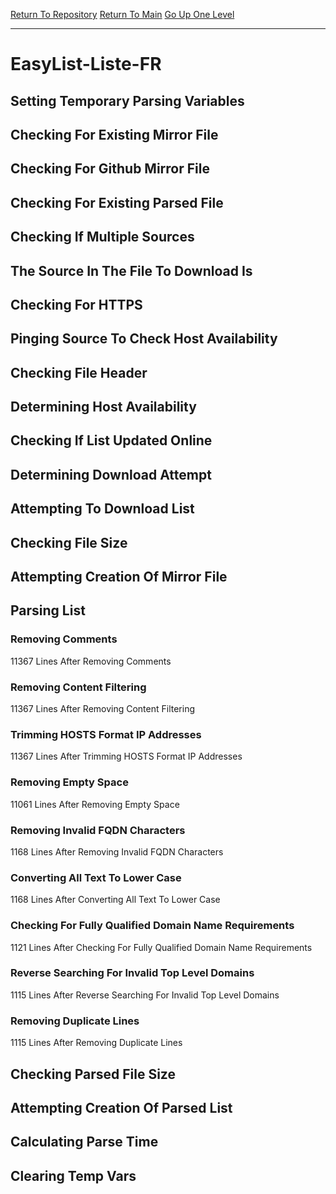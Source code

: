 [Return To Repository](https://github.com/deathbybandaid/piholeparser/)
[Return To Main](https://github.com/deathbybandaid/piholeparser/blob/master/RecentRunLogs/Mainlog.md)
[Go Up One Level](https://github.com/deathbybandaid/piholeparser/blob/master/RecentRunLogs/TopLevelScripts/30-Processing-Blacklists.md)
____________________________________
# EasyList-Liste-FR
## Setting Temporary Parsing Variables
## Checking For Existing Mirror File
## Checking For Github Mirror File
## Checking For Existing Parsed File
## Checking If Multiple Sources
## The Source In The File To Download Is
## Checking For HTTPS
## Pinging Source To Check Host Availability
## Checking File Header
## Determining Host Availability
## Checking If List Updated Online
## Determining Download Attempt
## Attempting To Download List
## Checking File Size
## Attempting Creation Of Mirror File
## Parsing List
### Removing Comments
11367 Lines After Removing Comments
### Removing Content Filtering
11367 Lines After Removing Content Filtering
### Trimming HOSTS Format IP Addresses
11367 Lines After Trimming HOSTS Format IP Addresses
### Removing Empty Space
11061 Lines After Removing Empty Space
### Removing Invalid FQDN Characters
1168 Lines After Removing Invalid FQDN Characters
### Converting All Text To Lower Case
1168 Lines After Converting All Text To Lower Case
### Checking For Fully Qualified Domain Name Requirements
1121 Lines After Checking For Fully Qualified Domain Name Requirements
### Reverse Searching For Invalid Top Level Domains
1115 Lines After Reverse Searching For Invalid Top Level Domains
### Removing Duplicate Lines
1115 Lines After Removing Duplicate Lines
## Checking Parsed File Size
## Attempting Creation Of Parsed List
## Calculating Parse Time
## Clearing Temp Vars
